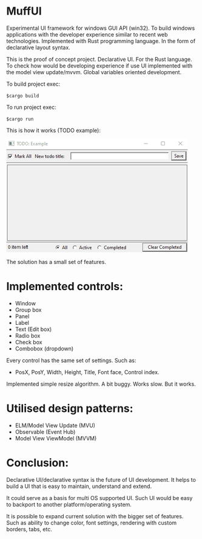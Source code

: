 # MuffUI
Experimental UI framework for windows GUI API (win32). To build windows applications with the developer experience similar to recent web technologies. Implemented with Rust programming language. In the form of declarative layout syntax.

This is the proof of concept project. Declarative UI. For the Rust language. To check how would be developing experience if use UI implemented with the model view update/mvvm. Global variables oriented development.

To build project exec:
```
$cargo build
```

To run project exec:
```
$cargo run
```

This is how it works (TODO example):

![ToDO example](/media/how-it-works.gif?raw=true "ToDO example on MuffUI")

The  solution has a small set of features.

# Implemented controls:
* Window
* Group box
* Panel
* Label
* Text (Edit box)
* Radio box
* Check box
* Combobox (dropdown)

Every control has the same set of settings. Such as:
* PosX, PosY, Width, Height, Title, Font face, Control index.

Implemented simple resize algorithm. A bit buggy. Works slow. But it works.

# Utilised design patterns:
* ELM/Model View Update (MVU)
* Observable (Event Hub)
* Model View ViewModel (MVVM)

# Conclusion:

Declarative UI/declarative syntax is the future of UI development. It helps to build a UI that is easy to maintain, understand and extend.

It could serve as a basis for multi OS supported UI. Such UI would be easy to backport to another platform/operating system.

It is possible to expand current solution with the bigger set of features. Such as ability to change color, font settings, rendering with custom borders, tabs, etc.
